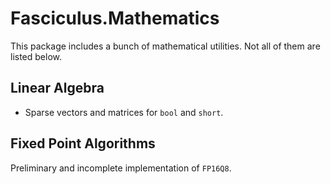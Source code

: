 # Fasciculus.Mathematics

This package includes a bunch of mathematical utilities. Not all of them are listed below.

## Linear Algebra

- Sparse vectors and matrices for `bool` and `short`.

## Fixed Point Algorithms

Preliminary and incomplete implementation of `FP16Q8`.

